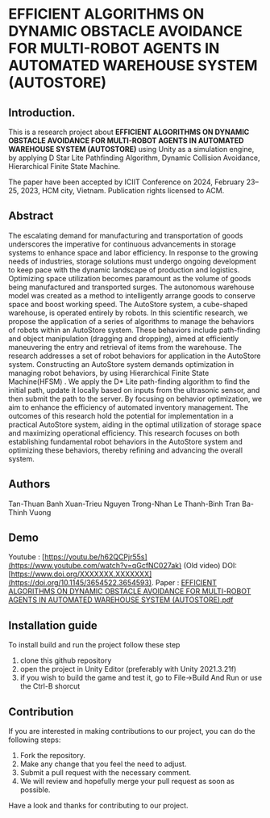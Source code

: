 # EFFICIENT ALGORITHMS ON DYNAMIC OBSTACLE AVOIDANCE FOR MULTI-ROBOT AGENTS IN AUTOMATED WAREHOUSE SYSTEM (AUTOSTORE)
 
## Introduction.
This is a research project about **EFFICIENT ALGORITHMS ON DYNAMIC OBSTACLE AVOIDANCE FOR MULTI-ROBOT AGENTS IN AUTOMATED WAREHOUSE SYSTEM (AUTOSTORE)** using Unity as a simulation engine, by applying D Star Lite Pathfinding Algorithm,  Dynamic Collision Avoidance, Hierarchical Finite State Machine. 

The paper have been accepted by ICIIT Conference on 2024, February 23–25, 2023, HCM city, Vietnam. Publication rights licensed to ACM.

## Abstract 
The escalating demand for manufacturing and transportation of goods underscores the imperative for continuous advancements in storage systems to enhance space and labor efficiency. In response to the growing needs of industries, storage solutions must undergo ongoing development to keep pace with the dynamic landscape of production and logistics. Optimizing space utilization becomes paramount as the volume of goods being manufactured and transported surges. The autonomous warehouse model was created as a method to intelligently arrange goods to conserve space and boost working speed. The AutoStore system, a cube-shaped warehouse, is operated entirely by robots. In this scientific research, we propose the application of a series of algorithms to manage the behaviors of robots within an AutoStore system. These behaviors include path-finding and object manipulation (dragging and dropping), aimed at efficiently maneuvering the entry and retrieval of items from the warehouse. The research addresses a set of robot behaviors for application in the AutoStore system. Constructing an AutoStore system demands optimization in managing robot behaviors, by using Hierarchical Finite State Machine(HFSM) . We apply the D* Lite path-finding algorithm to find the initial path, update it locally based on inputs from the ultrasonic sensor, and then submit the path to the server. By focusing on behavior optimization, we aim to enhance the efficiency of automated inventory management. The outcomes of this research hold the potential for implementation in a practical AutoStore system, aiding in the optimal utilization of storage space and maximizing operational efficiency. This research focuses on both establishing fundamental robot behaviors in the AutoStore system and optimizing these behaviors, thereby refining and advancing the overall system.

## Authors
Tan-Thuan Banh
Xuan-Trieu Nguyen
Trong-Nhan Le
Thanh-Binh Tran
Ba-Thinh Vuong

## Demo
Youtube : [https://youtu.be/h62QCPjr55s](https://www.youtube.com/watch?v=qGcfNC027ak) (Old video)
DOI: [https://www.doi.org/XXXXXXX.XXXXXXX](https://doi.org/10.1145/3654522.3654593).
Paper : [EFFICIENT ALGORITHMS ON DYNAMIC OBSTACLE AVOIDANCE FOR MULTI-ROBOT AGENTS IN AUTOMATED WAREHOUSE SYSTEM (AUTOSTORE).pdf](https://github.com/ShunPeng1/AutoStore/files/14317999/EFFICIENT.ALGORITHMS.ON.DYNAMIC.OBSTACLE.AVOIDANCE.FOR.MULTI-ROBOT.AGENTS.IN.AUTOMATED.WAREHOUSE.SYSTEM.AUTOSTORE.pdf)

## Installation guide
To install build and run the project follow these step

1. clone this github repository
2. open the project in Unity Editor (preferably with Unity 2021.3.21f)
3. if you wish to build the game and test it, go to File->Build And Run or use the Ctrl-B shorcut


## Contribution
If you are interested in making contributions to our project, you can do the following steps:
1. Fork the repository.
2. Make any change that you feel the need to adjust.
3. Submit a pull request with the necessary comment.
4. We will review and hopefully merge your pull request as soon as possible.

Have a look and thanks for contributing to our project.



